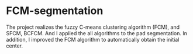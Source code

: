 # FCM-segmentation

The project realizes the fuzzy C-means clustering algorithm (FCM), and SFCM, BCFCM. And I applied the all algorithms 
to the pad segmentation. In addition, I improved the FCM algorithm to automatically obtain the initial center.

